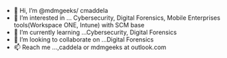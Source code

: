 - 👋 Hi, I’m @mdmgeeks/ cmaddela
- 👀 I’m interested in ... Cybersecurity, Digital Forensics, Mobile Enterprises tools(Workspace ONE, Intune) with SCM base
- 🌱 I’m currently learning ...Cybersecurity, Digital Forensics
- 💞️ I’m looking to collaborate on ...Digital Forensics
- 📫 Reach me ...,caddela or mdmgeeks at outlook.com

<!---
mdmgeeks/cmaddela is a ✨ special ✨ repository because its `README.md` (this file) appears on your GitHub profile.
You can click the Preview link to take a look at your changes.
--->
